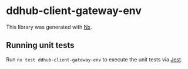 # ddhub-client-gateway-env

This library was generated with [Nx](https://nx.dev).

## Running unit tests

Run `nx test ddhub-client-gateway-env` to execute the unit tests via [Jest](https://jestjs.io).
